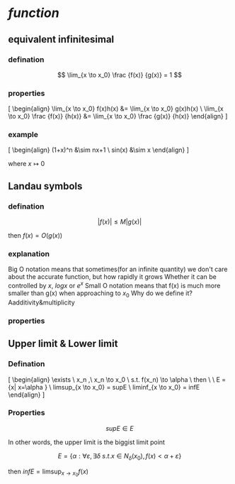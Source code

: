 # *function*
<!--
\[
\begin{align}
\end{align}
\]
-->
## equivalent infinitesimal
### defination
$$
\lim_{x \to x_0} \frac {f(x)} {g(x)} = 1
$$

### properties
\[
\begin{align}
\lim_{x \to x_0} f(x)h(x) &= \lim_{x \to x_0} g(x)h(x) \\
\lim_{x \to x_0} \frac {f(x)} {h(x)} &= \lim_{x \to x_0} \frac {g(x)} {h(x)}
\end{align}
\]

### example
\[
\begin{align}
(1+x)^n &\sim nx+1 \\
sin(x) &\sim x
\end{align}
\]

where $x \mapsto 0$

## Landau symbols
### defination
$$
|f(x)| \le M|g(x)|
$$

then $f(x) = O (g(x))$

### explanation
Big O notation means that sometimes(for an infinite quantity) we don't care about the accurate function, but how rapidly it grows
Whether it can be controlled by $x$, $log x$ or $e^x$
Small O notation means that f(x) is much more smaller than g(x) when approaching to $x_0$
Why do we define it? Aadditivity&multiplicity

### properties

## Upper limit & Lower limit
### Defination
\[
\begin{align}
\exists \ x_n ,\  x_n \to x_0  \\
s.t. f(x_n) \to \alpha \\
then \ \ E = \{x| x=\alpha \} \\
limsup_{x \to x_0} = supE \\
liminf_{x \to x_0} = infE
\end{align}
\]

### Properties
$$
supE \in E
$$

In other words, the upper limit is the biggist limit point

$$
E = \{\alpha: \forall \varepsilon ,\exists \delta \ s.t. x \in N_{\delta}(x_0), f(x) < \alpha + \varepsilon \}
$$

then $infE = \limsup_{x \to x_0} f(x)$